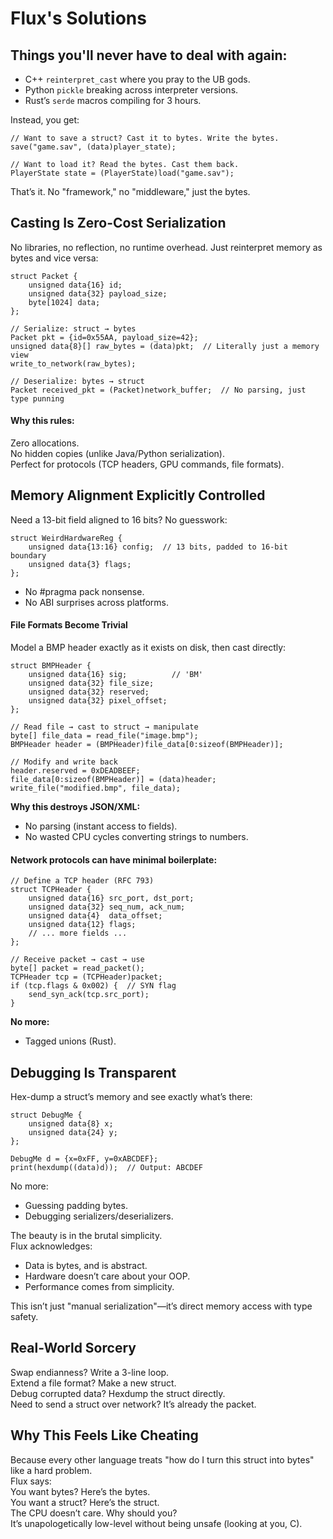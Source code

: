 # Flux's Solutions

## Things you'll never have to deal with again:  
- C++ `reinterpret_cast` where you pray to the UB gods.  
- Python `pickle` breaking across interpreter versions.  
- Rust’s `serde` macros compiling for 3 hours.

Instead, you get:
```flux
// Want to save a struct? Cast it to bytes. Write the bytes.  
save("game.sav", (data)player_state);  

// Want to load it? Read the bytes. Cast them back.  
PlayerState state = (PlayerState)load("game.sav");
```
That’s it. No "framework," no "middleware," just the bytes.

## Casting Is Zero-Cost Serialization  
No libraries, no reflection, no runtime overhead. Just reinterpret memory as bytes and vice versa:

```flux
struct Packet {
    unsigned data{16} id;
    unsigned data{32} payload_size;
    byte[1024] data;
};

// Serialize: struct → bytes
Packet pkt = {id=0x55AA, payload_size=42};
unsigned data{8}[] raw_bytes = (data)pkt;  // Literally just a memory view
write_to_network(raw_bytes);

// Deserialize: bytes → struct
Packet received_pkt = (Packet)network_buffer;  // No parsing, just type punning
```

#### Why this rules:  
Zero allocations.  
No hidden copies (unlike Java/Python serialization).  
Perfect for protocols (TCP headers, GPU commands, file formats).

## Memory Alignment Explicitly Controlled  
Need a 13-bit field aligned to 16 bits? No guesswork:
```flux
struct WeirdHardwareReg {
    unsigned data{13:16} config;  // 13 bits, padded to 16-bit boundary
    unsigned data{3} flags;
};
```
- No #pragma pack nonsense.  
- No ABI surprises across platforms.

#### File Formats Become Trivial  
Model a BMP header exactly as it exists on disk, then cast directly:
```flux
struct BMPHeader {
    unsigned data{16} sig;          // 'BM'
    unsigned data{32} file_size;
    unsigned data{32} reserved;
    unsigned data{32} pixel_offset;
};

// Read file → cast to struct → manipulate
byte[] file_data = read_file("image.bmp");
BMPHeader header = (BMPHeader)file_data[0:sizeof(BMPHeader)];

// Modify and write back
header.reserved = 0xDEADBEEF;
file_data[0:sizeof(BMPHeader)] = (data)header;
write_file("modified.bmp", file_data);
```
**Why this destroys JSON/XML:**  
- No parsing (instant access to fields).  
- No wasted CPU cycles converting strings to numbers.

#### Network protocols can have minimal boilerplate:
```flux
// Define a TCP header (RFC 793)
struct TCPHeader {
    unsigned data{16} src_port, dst_port;
    unsigned data{32} seq_num, ack_num;
    unsigned data{4}  data_offset;
    unsigned data{12} flags;
    // ... more fields ...
};

// Receive packet → cast → use
byte[] packet = read_packet();
TCPHeader tcp = (TCPHeader)packet;
if (tcp.flags & 0x002) {  // SYN flag
    send_syn_ack(tcp.src_port);
}
```
**No more:**  
- Tagged unions (Rust).

## Debugging Is Transparent  
Hex-dump a struct’s memory and see exactly what’s there:
```flux
struct DebugMe {
    unsigned data{8} x;
    unsigned data{24} y;
};

DebugMe d = {x=0xFF, y=0xABCDEF};
print(hexdump((data)d));  // Output: ABCDEF
```
No more:
- Guessing padding bytes.
- Debugging serializers/deserializers.

The beauty is in the brutal simplicity.  
Flux acknowledges:  
- Data is bytes, and is abstract.  
- Hardware doesn’t care about your OOP.  
- Performance comes from simplicity.

This isn’t just "manual serialization"—it’s direct memory access with type safety.

## Real-World Sorcery  
Swap endianness? Write a 3-line loop.  
Extend a file format? Make a new struct.  
Debug corrupted data? Hexdump the struct directly.  
Need to send a struct over network? It’s already the packet.

## Why This Feels Like Cheating  
Because every other language treats "how do I turn this struct into bytes" like a hard problem.  
Flux says:  
You want bytes? Here’s the bytes.  
You want a struct? Here’s the struct.  
The CPU doesn’t care. Why should you?  
It’s unapologetically low-level without being unsafe (looking at you, C).